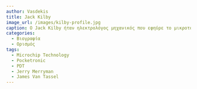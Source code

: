 ```yaml
---
author: Vasdekis
title: Jack Kilby
image_url: /images/kilby-profile.jpg
caption: Ο Jack Kilby ήταν ηλεκτρολόγος μηχανικός που εφηύρε το μικροτσιπ. Μέσω αυτού, σχεδίασε και δημιούργησε την πρώτη αριθμομηχανή σε μέγεθος τσέπης, που ονομάζεται "Pocketronic". Εφηύρε, επίσης, τον θερμικό εκτυπωτή που χρησιμοποιείται στα Portable Data Terminals (PDT).
categories:
  - Βιογραφία 
  - Ορισμός 
tags:
  - Microchip Technology
  - Pocketronic
  - PDT
  - Jerry Merryman
  - James Van Tassel
---
```

